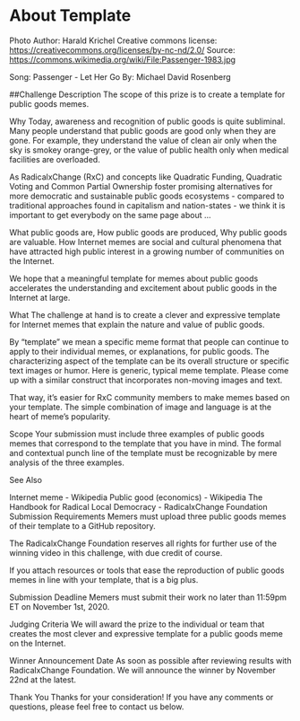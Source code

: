 # About Template

Photo Author:	Harald Krichel
Creative commons license: https://creativecommons.org/licenses/by-nc-nd/2.0/
Source: https://commons.wikimedia.org/wiki/File:Passenger-1983.jpg

Song: Passenger - Let Her Go
By: Michael David Rosenberg

##Challenge Description
The scope of this prize is to create a template for public goods memes.

Why Today, awareness and recognition of public goods is quite subliminal. Many people understand that public goods are good only when they are gone. For example, they understand the value of clean air only when the sky is smokey orange-grey, or the value of public health only when medical facilities are overloaded.

As RadicalxChange (RxC) and concepts like Quadratic Funding, Quadratic Voting and Common Partial Ownership foster promising alternatives for more democratic and sustainable public goods ecosystems - compared to traditional approaches found in capitalism and nation-states - we think it is important to get everybody on the same page about …

What public goods are,
How public goods are produced,
Why public goods are valuable.
How Internet memes are social and cultural phenomena that have attracted high public interest in a growing number of communities on the Internet.

We hope that a meaningful template for memes about public goods accelerates the understanding and excitement about public goods in the Internet at large.

What The challenge at hand is to create a clever and expressive template for Internet memes that explain the nature and value of public goods.

By “template” we mean a specific meme format that people can continue to apply to their individual memes, or explanations, for public goods. The characterizing aspect of the template can be its overall structure or specific text images or humor. Here is generic, typical meme template. Please come up with a similar construct that incorporates non-moving images and text.

That way, it’s easier for RxC community members to make memes based on your template. The simple combination of image and language is at the heart of meme’s popularity.

Scope Your submission must include three examples of public goods memes that correspond to the template that you have in mind. The formal and contextual punch line of the template must be recognizable by mere analysis of the three examples.

See Also

Internet meme - Wikipedia
Public good (economics) - Wikipedia
The Handbook for Radical Local Democracy - RadicalxChange Foundation
Submission Requirements
Memers must upload three public goods memes of their template to a GitHub repository.

The RadicalxChange Foundation reserves all rights for further use of the winning video in this challenge, with due credit of course.

If you attach resources or tools that ease the reproduction of public goods memes in line with your template, that is a big plus.

Submission Deadline
Memers must submit their work no later than 11:59pm ET on November 1st, 2020.

Judging Criteria
We will award the prize to the individual or team that creates the most clever and expressive template for a public goods meme on the Internet.

Winner Announcement Date
As soon as possible after reviewing results with RadicalxChange Foundation. We will announce the winner by November 22nd at the latest.

Thank You
Thanks for your consideration! If you have any comments or questions, please feel free to contact us below.

